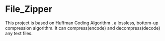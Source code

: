 # File_Zipper
This project is based on Huffman Coding Algorithm , a lossless, bottom-up compression algorithm. It can compress(encode) and decompress(decode) any text files.
